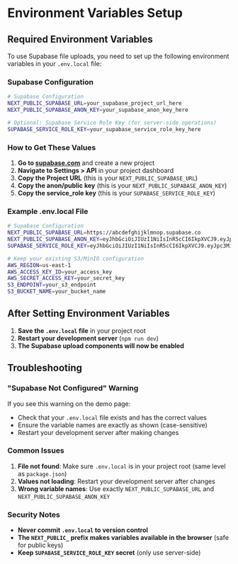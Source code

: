 # Environment Variables Setup

## Required Environment Variables

To use Supabase file uploads, you need to set up the following environment variables in your `.env.local` file:

### Supabase Configuration

```bash
# Supabase Configuration
NEXT_PUBLIC_SUPABASE_URL=your_supabase_project_url_here
NEXT_PUBLIC_SUPABASE_ANON_KEY=your_supabase_anon_key_here

# Optional: Supabase Service Role Key (for server-side operations)
SUPABASE_SERVICE_ROLE_KEY=your_supabase_service_role_key_here
```

### How to Get These Values

1. **Go to [supabase.com](https://supabase.com)** and create a new project
2. **Navigate to Settings > API** in your project dashboard
3. **Copy the Project URL** (this is your `NEXT_PUBLIC_SUPABASE_URL`)
4. **Copy the anon/public key** (this is your `NEXT_PUBLIC_SUPABASE_ANON_KEY`)
5. **Copy the service_role key** (this is your `SUPABASE_SERVICE_ROLE_KEY`)

### Example .env.local File

```bash
# Supabase Configuration
NEXT_PUBLIC_SUPABASE_URL=https://abcdefghijklmnop.supabase.co
NEXT_PUBLIC_SUPABASE_ANON_KEY=eyJhbGciOiJIUzI1NiIsInR5cCI6IkpXVCJ9.eyJpc3MiOiJzdXBhYmFzZSIsInJlZiI6ImFiY2RlZmdoaWprbG1ub3AiLCJyb2xlIjoiYW5vbiIsImlhdCI6MTYzNjQ5NjAwMCwiZXhwIjoxOTUyMDcyMDAwfQ.example
SUPABASE_SERVICE_ROLE_KEY=eyJhbGciOiJIUzI1NiIsInR5cCI6IkpXVCJ9.eyJpc3MiOiJzdXBhYmFzZSIsInJlZiI6ImFiY2RlZmdoaWprbG1ub3AiLCJyb2xlIjoic2VydmljZV9yb2xlIiwiaWF0IjoxNjM2NDk2MDAwLCJleHAiOjE5NTIwNzIwMDB9.example

# Keep your existing S3/MinIO configuration
AWS_REGION=us-east-1
AWS_ACCESS_KEY_ID=your_access_key
AWS_SECRET_ACCESS_KEY=your_secret_key
S3_ENDPOINT=your_s3_endpoint
S3_BUCKET_NAME=your_bucket_name
```

## After Setting Environment Variables

1. **Save the `.env.local` file** in your project root
2. **Restart your development server** (`npm run dev`)
3. **The Supabase upload components will now be enabled**

## Troubleshooting

### "Supabase Not Configured" Warning

If you see this warning on the demo page:
- Check that your `.env.local` file exists and has the correct values
- Ensure the variable names are exactly as shown (case-sensitive)
- Restart your development server after making changes

### Common Issues

1. **File not found**: Make sure `.env.local` is in your project root (same level as `package.json`)
2. **Values not loading**: Restart your development server after changes
3. **Wrong variable names**: Use exactly `NEXT_PUBLIC_SUPABASE_URL` and `NEXT_PUBLIC_SUPABASE_ANON_KEY`

### Security Notes

- **Never commit `.env.local` to version control**
- **The `NEXT_PUBLIC_` prefix makes variables available in the browser** (safe for public keys)
- **Keep `SUPABASE_SERVICE_ROLE_KEY` secret** (only use server-side)
